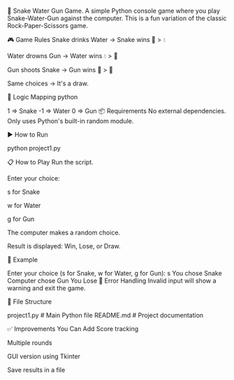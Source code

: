 🐍 Snake Water Gun Game.
A simple Python console game where you play Snake-Water-Gun against the computer. This is a fun variation of the classic Rock-Paper-Scissors game.

🎮 Game Rules
Snake drinks Water → Snake wins 🐍 > 💧

Water drowns Gun → Water wins 💧 > 🔫

Gun shoots Snake → Gun wins 🔫 > 🐍

Same choices → It's a draw.

🧠 Logic Mapping
python

1   => Snake
-1  => Water
0   => Gun
📦 Requirements
No external dependencies. Only uses Python's built-in random module.

▶️ How to Run

python project1.py

📋 How to Play
Run the script.

Enter your choice:

s for Snake

w for Water

g for Gun

The computer makes a random choice.

Result is displayed: Win, Lose, or Draw.

🧪 Example

Enter your choice (s for Snake, w for Water, g for Gun): s
You chose Snake
Computer chose Gun
You Lose
🚧 Error Handling
Invalid input will show a warning and exit the game.

📁 File Structure

project1.py         # Main Python file
README.md           # Project documentation

✅ Improvements You Can Add
Score tracking

Multiple rounds

GUI version using Tkinter

Save results in a file
